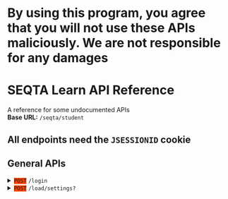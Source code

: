 
# By using this program, you agree that you will not use these APIs maliciously. We are not responsible for any damages
# SEQTA Learn API Reference
A reference for some undocumented APIs<br>
**Base URL:** `/seqta/student`

## All endpoints need the `JSESSIONID` cookie
## General APIs
<details>
  
<summary><code style="background-color: orangered">POST</code> <code>/login</code></summary>

*__This endpoint requires the `_ga` cookies to be passed__*

Log in to SEQTA. This is the endpoint after you log in and a `JSESSIONID` token is generated.
#### Request
Body is in JSON format. It is required.
##### Sample body
```json
{
  "mode":"normal",
  "redirect_url":"blahblahblah"
}
```
The `redirect_url` parameter can be anything, but it is a required parameter.
#### Response
Response is in JSON format
##### Response format
```js
{
  "payload": {
    "lastAccessedTime": Number,
    "personUUID": String,
    "meta": { "code": Number, "governmentID": Any },
    "clientIP": "user identification",
    "saml": [
      {
        "autologin": Boolean,
        "request": "the output of ms auth",
        "relaystate": "the output of ms auth",
        "method": "POST",
        "signature": "secret b64 key",
        "slo": Boolean,
        "label": String,
        "sigalg": String,
        "url": "the query for ms auth"
      }
    ],
    "userDesc": String,
    "id": Number,
    "type": "student",
    "userName": String,
    "userCode": String,
    "email": String,
    "status": "200"
  },
  "status": "200"
}
```
- SAML might not be present in any query. As no JSON is provided, the simple login cannot be shown here.
- The ID is more important then the usercode. Accessing stuff is dependent on it
</details>
<details>
<summary><code style="background-color: orangered">POST</code> <code>/load/settings?</code></summary>

Load the settings for a user. This might be missing data as it is most of the time different between instances.<br>
*__No request body is needed for this endpoint__*
#### Response
Returns JSON
##### Response format (do not rely on; can be different)
```js
{
    "payload": {
      "global.communications.phone.exit_code": {
        "value": String
      },
      "global.notifications.email.minimumAge": { "value": String },
      "global.ai.api.baseurl": { "value": "https://ai.seqta.com/" },
      "coneqt-s.events.contacts.enabled": { "value": "enabled/disabled" },
      "coneqt-s.synergetic.community.pages.events": { "value": "enabled/disabled" },
      "coneqt-s.messages.students.enabled": { "value": "enabled/disabled" },
      "coneqt-s.events.staff.enabled": { "value": "enabled/disabled" },
      "global.datacube": { "value": "enabled/disabled" },
      "global.folios": { "value": "enabled/disabled" },
      "coneqt-s.synergetic.community.pages.selfassessment": {
        "value": "enabled/disabled"
      },
      "coneqt-s.forum.photos": { "value": "enabled/disabled" },
      "global.ai.lessonplan": { "value": "enabled/disabled" },
      "coneqt-s.page.forums": { "value": "enabled/disabled" },
      "global.myed": { "value": "enabled/disabled" },
      "coneqt-s.page.folios": { "value": "enabled/disabled" },
      "coneqt-s.events.students.enabled": { "value": "enabled/disabled" },
      "coneqt-s.synergetic.community.pages.applications": { "value": "enabled/disabled" },
      "coneqt-s.events.tutors.enabled": { "value": "enabled/disabled" },
      "coneqt-s.page.reports": { "value": "enabled/disabled" },
      "coneqt-s.synergetic.community.pages.timetable": { "value": "enabled/disabled" },
      "coneqt-s.mediaRecorder.enabled": { "value": "enabled/disabled" },
      "coneqt-s.page.goals": { "value": "enabled/disabled" },
      "coneqt-s.synergetic.community.pages.electives": { "value": "enabled/disabled" },
      "coneqt-s.timetable.email": { "value": "enabled/disabled" },
      "global.microsoftTeams.pilot": { "value": "enabled/disabled" },
      "coneqt-s.filesize.limit": { "value": String }, // Allowed filesize in MB
      "coneqt-s.synergetic.community.pages.docs": { "value": "enabled/disabled" },
      "global.ai.credits": { "value": String }, // If the `global.ai.lessonplan is disabled, this parameter is useless
      "coneqt-s.googleAnalytics": {}, // Different for each school
      "url.coneqt-s": { "value": String },
      "global.dashlet.summarised-assessment-feedback": { "value": "enabled/disabled" },
      "global.microsoftTeams.directoryId": {
        "value": String // Secret key
      },
      "global.forums.usePrefName": { "value": "enabled/disabled" },
      "coneqt-s.page.notices": { "value": "enabled/disabled" },
      "attendance.defaults.time_from": { "value": String },
      "coneqt-s.synergetic.community.pages.accommodation": {
        "value": "enabled/disabled"
      },
      "global.ai.client.secret": {
        "value": String // Private key
      },
      "global.url.seqtaresources": {
        "value": String // URL
      },
      "coneqt-s.assessments.customtext": { "value": "enabled/disabled" },
      "global.ai.api.token": { "value": "token" },
      "coneqt-s.forum.greeting": {
        "value": String // Rich text (HTML)
      },
      "global.requestedAbsences": { "value": "enabled/disabled" },
      "coneqt-s.synergetic.community.pages.absences": { "value": "enabled/disabled" },
      "global.datacube.dailyexport": { "value": "enabled/disabled" },
      "global.microsoftTeams.domainName": { "value": String },
      "coneqt-s.timetable.attendance": { "value": "enabled/disabled" },
      "attendance.defaults.time_to": { "value": String },
      "coneqt-s.messages.contacts.enabled": { "value": "enabled/disabled" },
      "global.microsoftTeams.applicationId": {
        "value": String // Secret Key
      },
      "coneqt-s.goals.message": {
        "value": String // Markdown
      },
      "global.email.defaultFrom": { "value": String },
      "global.microsoftTeams.clientSecret": {
        "value": String // Secret Key
      },
      "coneqt-s.page.documents": { "value": "enabled/disabled" },
      "coneqt-s.synergetic.community.pages.results": { "value": "enabled/disabled" },
      "coneqt-s.synergetic.community.pages.excursions": { "value": "enabled/disabled" },
      "global.microsoftTeams.features": { "value": "enabled/disabled" },
      "global.email.feedbackExtra": { "value": String },
      "coneqt-s.courses": { "value": "enabled/disabled" },
      "global.oneDrive.clientId": {
        "value": String // Secret Key
      }
    },
    "status": "200"
  }
  ```
- Schools that do not use shittygenic will have to use other ways; this only covers synergetic-based systems

# Brought to you by SockyCat.net and the BetterSEQTA team!!! 
</details>
